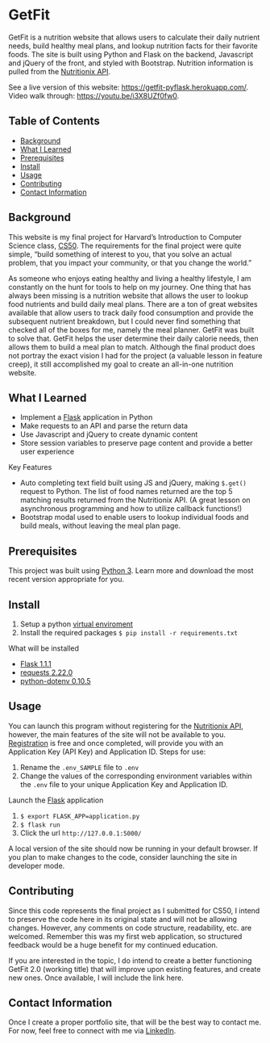 # GetFit
GetFit is a nutrition website that allows users to calculate their daily nutrient needs, build healthy meal plans, and lookup nutrition facts for their favorite foods.  The site is built using Python and Flask on the backend, Javascript and jQuery of the front, and styled with Bootstrap.  Nutrition information is pulled from the [Nutritionix API](https://developer.nutritionix.com/docs/v2).

See a live version of this website: https://getfit-pyflask.herokuapp.com/.  Video walk through: https://youtu.be/i3X8UZf0fw0.

## Table of Contents

- [Background](#background)
- [What I Learned](#what-i-learned)
- [Prerequisites](#prerequisites)
- [Install](#install)
- [Usage](#usage)
- [Contributing](#contributing)
- [Contact Information](#contact-information)

## Background

This website is my final project for Harvard’s Introduction to Computer Science class, [CS50](https://www.edx.org/course/cs50s-introduction-to-computer-science).  The requirements for the final project were quite simple, “build something of interest to you, that you solve an actual problem, that you impact your community, or that you change the world.”

As someone who enjoys eating healthy and living a healthy lifestyle, I am constantly on the hunt for tools to help on my journey.  One thing that has always been missing is a nutrition website that allows the user to lookup food nutrients and build daily meal plans.  There are a ton of great websites available that allow users to track daily food consumption and provide the subsequent nutrient breakdown, but I could never find something that checked all of the boxes for me, namely the meal planner.  GetFit was built to solve that.  GetFit helps the user determine their daily calorie needs, then allows them to build a meal plan to match.  Although the final product does not portray the exact vision I had for the project (a valuable lesson in feature creep), it still accomplished my goal to create an all-in-one nutrition website. 

## What I Learned

- Implement a [Flask](https://flask.palletsprojects.com/en/1.1.x/) application in Python
- Make requests to an API and parse the return data
- Use Javascript and jQuery to create dynamic content
- Store session variables to preserve page content and provide a better user experience

Key Features
- Auto completing text field built using JS and jQuery, making `$.get()` request to Python.  The list of food names returned are the top 5 matching results returned from the Nutritionix API.  (A great lesson on asynchronous programming and how to utilize callback functions!)
- Bootstrap modal used to enable users to lookup individual foods and build meals, without leaving the meal plan page.

## Prerequisites

This project was built using [Python 3](https://www.python.org/).  Learn more and download the most recent version appropriate for you.

## Install

1. Setup a python [virtual enviroment](https://docs.python.org/3/tutorial/venv.html)
2. Install the required packages `$ pip install -r requirements.txt`

What will be installed
- [Flask 1.1.1](https://pypi.org/project/Flask/)
- [requests 2.22.0](https://pypi.org/project/requests/)
- [python-dotenv 0.10.5](https://pypi.org/project/python-dotenv/)

## Usage

You can launch this program without registering for the [Nutritionix API](https://developer.nutritionix.com/docs/v2), however, the main features of the site will not be available to you.  [Registration](https://developer.nutritionix.com/signup) is free and once completed, will provide you with an Application Key (API Key) and Application ID.  Steps for use:

1. Rename the `.env_SAMPLE` file to `.env`
2. Change the values of the corresponding environment variables within the `.env` file to your unique Application Key and Application ID.

Launch the [Flask](https://flask.palletsprojects.com/en/1.1.x/quickstart/) application
1. `$ export FLASK_APP=application.py`
2. `$ flask run`
3. Click the url `http://127.0.0.1:5000/`

A local version of the site should now be running in your default browser.  If you plan to make changes to the code, consider launching the site in developer mode.

## Contributing

Since this code represents the final project as I submitted for CS50, I intend to preserve the code here in its original state and will not be allowing changes.  However, any comments on code structure, readability, etc. are welcomed. Remember this was my first web application, so structured feedback would be a huge benefit for my continued education.

If you are interested in the topic, I do intend to create a better functioning GetFit 2.0 (working title) that will improve upon existing features, and create new ones.  Once available, I will include the link here.

## Contact Information

Once I create a proper portfolio site, that will be the best way to contact me.  For now, feel free to connect with me via [LinkedIn](https://www.linkedin.com/in/eric-hippler-563b1481/).